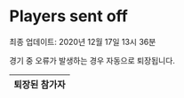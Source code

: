 # Players sent off
최종 업데이트: 2020년 12월 17일 13시 36분


경기 중 오류가 발생하는 경우 자동으로 퇴장됩니다.


| 퇴장된 참가자 |
|:---:|